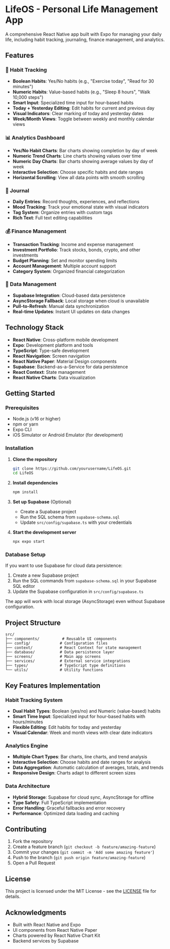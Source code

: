 # LifeOS - Personal Life Management App

A comprehensive React Native app built with Expo for managing your daily life, including habit tracking, journaling, finance management, and analytics.

## Features

### 🎯 Habit Tracking
- **Boolean Habits**: Yes/No habits (e.g., "Exercise today", "Read for 30 minutes")
- **Numeric Habits**: Value-based habits (e.g., "Sleep 8 hours", "Walk 10,000 steps")
- **Smart Input**: Specialized time input for hour-based habits
- **Today + Yesterday Editing**: Edit habits for current and previous day
- **Visual Indicators**: Clear marking of today and yesterday dates
- **Week/Month Views**: Toggle between weekly and monthly calendar views

### 📊 Analytics Dashboard
- **Yes/No Habit Charts**: Bar charts showing completion by day of week
- **Numeric Trend Charts**: Line charts showing values over time
- **Numeric Day Charts**: Bar charts showing average values by day of week
- **Interactive Selection**: Choose specific habits and date ranges
- **Horizontal Scrolling**: View all data points with smooth scrolling

### 📝 Journal
- **Daily Entries**: Record thoughts, experiences, and reflections
- **Mood Tracking**: Track your emotional state with visual indicators
- **Tag System**: Organize entries with custom tags
- **Rich Text**: Full text editing capabilities

### 💰 Finance Management
- **Transaction Tracking**: Income and expense management
- **Investment Portfolio**: Track stocks, bonds, crypto, and other investments
- **Budget Planning**: Set and monitor spending limits
- **Account Management**: Multiple account support
- **Category System**: Organized financial categorization

### 🔄 Data Management
- **Supabase Integration**: Cloud-based data persistence
- **AsyncStorage Fallback**: Local storage when cloud is unavailable
- **Pull-to-Refresh**: Manual data synchronization
- **Real-time Updates**: Instant UI updates on data changes

## Technology Stack

- **React Native**: Cross-platform mobile development
- **Expo**: Development platform and tools
- **TypeScript**: Type-safe development
- **React Navigation**: Screen navigation
- **React Native Paper**: Material Design components
- **Supabase**: Backend-as-a-Service for data persistence
- **React Context**: State management
- **React Native Charts**: Data visualization

## Getting Started

### Prerequisites
- Node.js (v16 or higher)
- npm or yarn
- Expo CLI
- iOS Simulator or Android Emulator (for development)

### Installation

1. **Clone the repository**
   ```bash
   git clone https://github.com/yourusername/LifeOS.git
   cd LifeOS
   ```

2. **Install dependencies**
   ```bash
   npm install
   ```

3. **Set up Supabase** (Optional)
   - Create a Supabase project
   - Run the SQL schema from `supabase-schema.sql`
   - Update `src/config/supabase.ts` with your credentials

4. **Start the development server**
   ```bash
   npx expo start
   ```

### Database Setup

If you want to use Supabase for cloud data persistence:

1. Create a new Supabase project
2. Run the SQL commands from `supabase-schema.sql` in your Supabase SQL editor
3. Update the Supabase configuration in `src/config/supabase.ts`

The app will work with local storage (AsyncStorage) even without Supabase configuration.

## Project Structure

```
src/
├── components/          # Reusable UI components
├── config/             # Configuration files
├── context/            # React Context for state management
├── database/           # Data persistence layer
├── screens/            # Main app screens
├── services/           # External service integrations
├── types/              # TypeScript type definitions
└── utils/              # Utility functions
```

## Key Features Implementation

### Habit Tracking System
- **Dual Habit Types**: Boolean (yes/no) and Numeric (value-based) habits
- **Smart Time Input**: Specialized input for hour-based habits with hours/minutes
- **Flexible Editing**: Edit habits for today and yesterday
- **Visual Calendar**: Week and month views with clear date indicators

### Analytics Engine
- **Multiple Chart Types**: Bar charts, line charts, and trend analysis
- **Interactive Selection**: Choose habits and date ranges for analysis
- **Data Aggregation**: Automatic calculation of averages, totals, and trends
- **Responsive Design**: Charts adapt to different screen sizes

### Data Architecture
- **Hybrid Storage**: Supabase for cloud sync, AsyncStorage for offline
- **Type Safety**: Full TypeScript implementation
- **Error Handling**: Graceful fallbacks and error recovery
- **Performance**: Optimized data loading and caching

## Contributing

1. Fork the repository
2. Create a feature branch (`git checkout -b feature/amazing-feature`)
3. Commit your changes (`git commit -m 'Add some amazing feature'`)
4. Push to the branch (`git push origin feature/amazing-feature`)
5. Open a Pull Request

## License

This project is licensed under the MIT License - see the [LICENSE](LICENSE) file for details.

## Acknowledgments

- Built with React Native and Expo
- UI components from React Native Paper
- Charts powered by React Native Chart Kit
- Backend services by Supabase